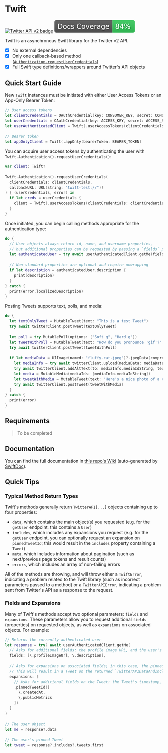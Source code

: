 # Twift

[![Twitter API v2 badge](https://img.shields.io/endpoint?url=https%3A%2F%2Ftwbadges.glitch.me%2Fbadges%2Fv2)](https://developer.twitter.com/en/docs/twitter-api/early-access)
[![Documentation Coverage](https://github.com/daneden/Twift/blob/badges/.github/badges/coverage.svg)](https://github.com/daneden/Twift/wiki)

Twift is an asynchronous Swift library for the Twitter v2 API.

- [x] No external dependencies
- [x] Only one callback-based method ([`Authentication.requestUserCredentials`](https://github.com/daneden/Twift/wiki/Twift_Authentication#requestusercredentialsclientcredentialscallbackurlpresentationcontextproviderwith))
- [x] Full Swift type definitions/wrappers around Twitter's API objects

## Quick Start Guide

New `Twift` instances must be initiated with either User Access Tokens or an App-Only Bearer Token:

```swift
// User access tokens
let clientCredentials = OAuthCredential(key: CONSUMER_KEY, secret: CONSUMER_SECRET)
let userCredentials = OAuthCredential(key: ACCESS_KEY, secret: ACCESS_SECRET)
let userAuthenticatedClient = Twift(.userAccessTokens(clientCredentials: clientCredentials, userCredentials: userCredentials)

// Bearer token
let appOnlyClient = Twift(.appOnly(bearerToken: BEARER_TOKEN)
```

You can acquire user access tokens by authenticating the user with `Twift.Authentication().requestUserCredentials()`:

```swift
var client: Twift?

Twift.Authentication().requestUserCredentials(
  clientCredentials: clientCredentials,
  callbackURL: URL(string: "twift-test://")!
) { (userCredentials, error) in
  if let creds = userCredentials {
    client = Twift(.userAccessTokens(clientCredentials: clientCredentials, userCredentials: creds))
  }
}
```

Once initiated, you can begin calling methods appropriate for the authentication type:

```swift
do {
  // User objects always return id, name, and username properties,
  // but additional properties can be requested by passing a `fields` parameter
  let authenticatedUser = try await userAuthenticatedClient.getMe(fields: [\.profilePhotoUrl, \.description])
  
  // Non-standard properties are optional and require unwrapping
  if let description = authenticatedUser.description {
    print(description)
  }
} catch {
  print(error.localizedDescription)
}
```

Posting Tweets supports text, polls, and media:

```swift
do {
  let textOnlyTweet = MutableTweet(text: "This is a test Tweet")
  try await twitterClient.postTweet(textOnlyTweet)
  
  let poll = try MutablePoll(options: ["Soft g", "Hard g"])
  let tweetWithPoll = MutableTweet(text: "How do you pronounce 'gif'?", poll: poll)
  try await twitterClient.postTweet(tweetWithPoll)
  
  if let mediaData = UIImage(named: "fluffy-cat.jpeg")?.jpegData(compressionQuality: 1.0) {
    let mediaInfo = try await twitterClient.upload(mediaData: mediaData, mimeType: .jpeg)
    try await twitterClient.addAltText(to: mediaInfo.mediaIdString, text: "A fluffy cat")
    let media = MutableMedia(mediaIds: [mediaInfo.mediaIdString])
    let tweetWithMedia = MutableTweet(text: "Here's a nice photo of a cat", media: media)
    try await twitterClient.postTweet(tweetWithMedia)
  }
} catch {
  print(error)
}
```

## Requirements

> To be completed

## Documentation

You can find the full documentation in [this repo's Wiki](https://github.com/daneden/Twift/wiki) (auto-generated by [SwiftDoc](https://github.com/SwiftDoc/swift-doc)). 

## Quick Tips

### Typical Method Return Types
Twift's methods generally return `TwitterAPI[...]` objects containing up to four properties:

- `data`, which contains the main object(s) you requested (e.g. for the `getUser` endpoint, this contains a `User`)
- `includes`, which includes any expansions you request (e.g. for the `getUser` endpoint, you can optionally request an expansion on `pinnedTweetId`; this would result in the `includes` property containing a `Tweet`)
- `meta`, which includes information about pagination (such as next/previous page tokens and result counts)
- `errors`, which includes an array of non-failing errors

All of the methods are throwing, and will throw either a `TwiftError`, indicating a problem related to the Twift library (such as incorrect parameters passed to a method) or a `TwitterAPIError`, indicating a problem sent from Twitter's API as a response to the request.

###  Fields and Expansions

Many of Twift's methods accept two optional parameters: `fields` and `expansions`. These parameters allow you to request additional `fields` (properties) on requested objects, as well as `expansions` on associated objects. For example:

```swift
// Returns the currently-authenticated user
let response = try? await userAuthenticatedClient.getMe(
  // Asks for additional fields: the profile image URL, and the user's description/bio
  fields: [\.profileImageUrl, \.description],
  
  // Asks for expansions on associated fields; in this case, the pinned Tweet ID.
  // This will result in a Tweet on the returned `TwitterAPIDataAndIncludes.includes`
  expansions: [
    // Asks for additional fields on the Tweet: the Tweet's timestamp, and public metrics (likes, retweets, and replies)
    .pinnedTweetId([
      \.createdAt,
      \.publicMetrics
    ])
  ]
)

// The user object
let me = response?.data

// The user's pinned Tweet
let tweet = response?.includes?.tweets.first
```
